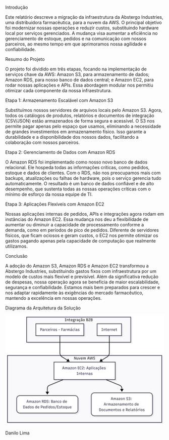 Introdução


Este relatório descreve a migração da infraestrutura da Abstergo Industries, uma distribuidora farmacêutica, para a nuvem da AWS. O principal objetivo foi modernizar nossas operações e reduzir custos, substituindo hardware local por serviços gerenciados. A mudança visa aumentar a eficiência no gerenciamento de estoque, pedidos e na comunicação com nossos parceiros, ao mesmo tempo em que aprimoramos nossa agilidade e confiabilidade.

Resumo do Projeto



O projeto foi dividido em três etapas, focando na implementação de serviços chave da AWS: Amazon S3, para armazenamento de dados; Amazon RDS, para nosso banco de dados central; e Amazon EC2, para rodar nossas aplicações e APIs. Essa abordagem modular nos permitiu otimizar cada componente da nossa infraestrutura.

Etapa 1: Armazenamento Escalável com Amazon S3


Substituímos nossos servidores de arquivos locais pelo Amazon S3. Agora, todos os catálogos de produtos, relatórios e documentos de integração (CSV/JSON) estão armazenados de forma segura e acessível. O S3 nos permite pagar apenas pelo espaço que usamos, eliminando a necessidade de grandes investimentos em armazenamento físico. Isso garante a durabilidade e a disponibilidade dos nossos dados, facilitando a colaboração com nossos parceiros.

Etapa 2: Gerenciamento de Dados com Amazon RDS


O Amazon RDS foi implementado como nosso novo banco de dados relacional. Ele hospeda todas as informações críticas, como pedidos, estoque e dados de clientes. Com o RDS, não nos preocupamos mais com backups, atualizações ou falhas de hardware, pois o serviço gerencia tudo automaticamente. O resultado é um banco de dados confiável e de alto desempenho, que sustenta todas as nossas operações críticas com o mínimo de esforço da nossa equipe de TI.

Etapa 3: Aplicações Flexíveis com Amazon EC2



Nossas aplicações internas de pedidos, APIs e integrações agora rodam em instâncias do Amazon EC2. Essa mudança nos deu a flexibilidade de aumentar ou diminuir a capacidade de processamento conforme a demanda, como em períodos de pico de pedidos. Diferente de servidores físicos, que ficam ociosos e geram custos, o EC2 nos permite otimizar os gastos pagando apenas pela capacidade de computação que realmente utilizamos.


Conclusão



A adoção do Amazon S3, Amazon RDS e Amazon EC2 transformou a Abstergo Industries, substituindo gastos fixos com infraestrutura por um modelo de custos mais flexível e previsível. Além da significativa redução de despesas, nossa operação agora se beneficia de maior escalabilidade, segurança e confiabilidade. Estamos mais bem preparados para crescer e nos adaptar rapidamente às exigências do mercado farmacêutico, mantendo a excelência em nossas operações.


Diagrama da Arquitetura da Solução



![Diagrama da Arquitetura de Solução da Abstergo Industries](img/abstergo-arquitetura.png)





Danilo Lima
